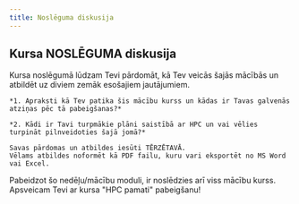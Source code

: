 ```yaml
---
title: Noslēguma diskusija 
---
```


## Kursa NOSLĒGUMA diskusija 

Kursa noslēgumā lūdzam Tevi pārdomāt, kā Tev veicās šajās mācībās un atbildēt uz diviem zemāk esošajiem jautājumiem.

```spoiler {title: "Diskusijas jautājums"}
*1. Apraksti kā Tev patika šis mācību kurss un kādas ir Tavas galvenās atziņas pēc tā pabeigšanas?*

*2. Kādi ir Tavi turpmākie plāni saistībā ar HPC un vai vēlies turpināt pilnveidoties šajā jomā?*

Savas pārdomas un atbildes iesūti TĒRZĒTAVĀ.  
Vēlams atbildes noformēt kā PDF failu, kuru vari eksportēt no MS Word vai Excel. 
```

Pabeidzot šo nedēļu/mācību moduli, ir noslēdzies arī viss mācību kurss. Apsveicam Tevi ar kursa "HPC pamati" pabeigšanu!
   
<!--
Tu vari apliecināt savas zināšanas piedaloties nedēļas noslēguma testā.  

[4.NEDĒĻAS TESTS](https://hpc-pamati.learning.lv/exam)
-->
